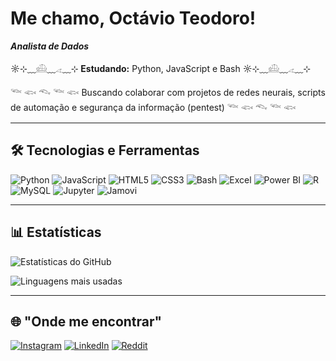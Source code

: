 # Me chamo, Octávio Teodoro! # 
 ***Analista de Dados***  
 
 
☼⊹﹏𓊝﹏𓂁﹏⊹ **Estudando:** Python, JavaScript e Bash  ☼⊹﹏𓊝﹏𓂁﹏⊹

𓆝 𓆟 𓆞 𓆝 𓆟 Buscando colaborar com projetos de redes neurais, scripts de automação e segurança da informação (pentest) 𓆝 𓆟 𓆞 𓆝 𓆟

---

## 🛠️ Tecnologias e Ferramentas

![Python](https://img.shields.io/badge/Python-3776AB?style=for-the-badge&logo=python&logoColor=white)
![JavaScript](https://img.shields.io/badge/JavaScript-FFD43B?style=for-the-badge&logo=javascript&logoColor=black)
![HTML5](https://img.shields.io/badge/HTML5-E34F26?style=for-the-badge&logo=html5&logoColor=white)
![CSS3](https://img.shields.io/badge/CSS3-1572B6?style=for-the-badge&logo=css3&logoColor=white)
![Bash](https://img.shields.io/badge/Bash-121011?style=for-the-badge&logo=gnu-bash&logoColor=white)
![Excel](https://img.shields.io/badge/Excel-217346?style=for-the-badge&logo=microsoft-excel&logoColor=white)
![Power BI](https://img.shields.io/badge/Power%20BI-F2C811?style=for-the-badge&logo=powerbi&logoColor=black)
![R](https://img.shields.io/badge/R-276DC3?style=for-the-badge&logo=r&logoColor=white)
![MySQL](https://img.shields.io/badge/MySQL-4479A1?style=for-the-badge&logo=mysql&logoColor=white)
![Jupyter](https://img.shields.io/badge/Jupyter-F37626?style=for-the-badge&logo=jupyter&logoColor=white)
![Jamovi](https://img.shields.io/badge/Jamovi-2D9CDB?style=for-the-badge&logo=jamovi&logoColor=white)




---

## 📊 Estatísticas

![Estatísticas do GitHub](https://github-readme-stats.vercel.app/api?username=otacs-dev&show_icons=true&theme=radical)

<!-- Forçando Python a aparecer no gráfico -->
![Linguagens mais usadas](https://github-readme-stats.vercel.app/api/top-langs/?username=otacs-dev&layout=compact&theme=radical&include_all_commits=true&langs_count=12)


---

## 🌐 "Onde me encontrar"

[![Instagram](https://img.shields.io/badge/Instagram-E4405F?style=for-the-badge&logo=instagram&logoColor=white)](https://instagram.com/_octavioteodoro_)
[![LinkedIn](https://img.shields.io/badge/LinkedIn-0A66C2?style=for-the-badge&logo=linkedin&logoColor=white)](https://www.linkedin.com/in/octavioteodoro/)
[![Reddit](https://img.shields.io/badge/Reddit-FF4500?style=for-the-badge&logo=reddit&logoColor=white)](https://www.reddit.com/user/otacs-dev)
